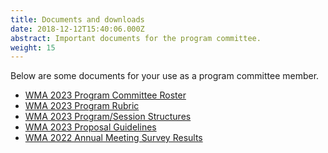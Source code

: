 ```yaml
---
title: Documents and downloads
date: 2018-12-12T15:40:06.000Z
abstract: Important documents for the program committee.
weight: 15
---
```

Below are some documents for your use as a program committee member.

* [WM﻿A 2023 Program Committee Roster](static/files/wma-2023-pc-roster.xlsx)
* [WMA 2023 Program Rubric](static/files/wma-2023-program-rubric.docx)
* [W﻿MA 2023 Program/Session Structures](static/files/wma-2023-program-session-structures.docx)
* [W﻿MA 2023 Proposal Guidelines](static/files/wma-2023-proposal-guidelines.docx)
* ﻿[WMA 2022 Annual Meeting Survey Result﻿s](static/files/wma-2022-pc-survey-results.pdf)